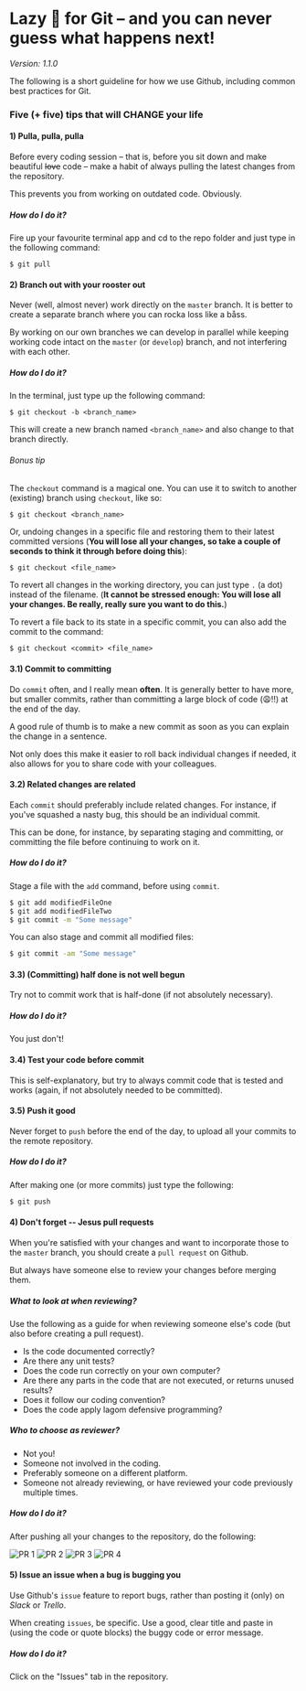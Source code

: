 # Lazy 🐶 for Git – and you can never guess what happens next!

*Version: 1.1.0*

The following is a short guideline for how we use Github, including common best practices for Git.

### Five (+ five) tips that will CHANGE your life

#### **1)** Pulla, pulla, pulla

Before every coding session – that is, before you sit down and make beautiful <s>love</s> code – make a habit of always pulling the latest changes from the repository.

This prevents you from working on outdated code. Obviously.

##### How do I do it?
Fire up your favourite terminal app and cd to the repo folder and just type in the following command:

```git
$ git pull
```

#### **2)** Branch out with your rooster out

Never (well, almost never) work directly on the ``master`` branch. It is better to create a separate branch where you can rocka loss like a båss.

By working on our own branches we can develop in parallel while keeping working code intact on the ``master`` (or ``develop``) branch, and not interfering with each other.

##### How do I do it?
In the terminal, just type up the following command:

```git
$ git checkout -b <branch_name>
```

This will create a new branch named ``<branch_name>`` and also change to that branch directly.

###### Bonus tip

The ``checkout`` command is a magical one. You can use it to switch to another (existing) branch using ``checkout``, like so:

```git
$ git checkout <branch_name>
```

Or, undoing changes in a specific file and restoring them to their latest committed versions (**You will lose all your changes, so take a couple of seconds to think it through before doing this**):

```git
$ git checkout <file_name>
```

To revert all changes in the working directory, you can just type ``.`` (a dot) instead of the filename. (**It cannot be stressed enough: You will lose all your changes. Be really, really sure you want to do this.**)

To revert a file back to its state in a specific commit, you can also add the commit to the command:

```git
$ git checkout <commit> <file_name>
```

#### **3.1)** Commit to committing

Do ``commit`` often, and I really mean **often**. It is generally better to have more, but smaller commits, rather than committing a large block of code (😩!!) at the end of the day.

A good rule of thumb is to make a new commit as soon as you can explain the change in a sentence.

Not only does this make it easier to roll back individual changes if needed, it also allows for you to share code with your colleagues.

#### **3.2)** Related changes are related

Each ``commit`` should preferably include related changes. For instance, if you've squashed a nasty bug, this should be an individual commit.

This can be done, for instance, by separating staging and committing, or committing the file before continuing to work on it.

##### How do I do it?
Stage a file with the ``add`` command, before using ``commit``.
```bash
$ git add modifiedFileOne
$ git add modifiedFileTwo
$ git commit -m "Some message"
```

You can also stage and commit all modified files:

```bash
$ git commit -am "Some message"
```

#### **3.3)** (Committing) half done is not well begun

Try not to commit work that is half-done (if not absolutely necessary).

##### How do I do it?

You just don't!

#### **3.4)** Test your code before commit

This is self-explanatory, but try to always commit code that is tested and works (again, if not absolutely needed to be committed).

#### **3.5)** Push it good

Never forget to ``push`` before the end of the day, to upload all your commits to the remote repository.

##### How do I do it?
After making one (or more commits) just type the following:

```bash
$ git push
```

#### **4)** Don't forget -- Jesus pull requests

When you're satisfied with your changes and want to incorporate those to the ``master`` branch, you should create a ``pull request`` on Github.

But always have someone else to review your changes before merging them.

##### What to look at when reviewing?

Use the following as a guide for when reviewing someone else's code (but also before creating a pull request).

* Is the code documented correctly?
* Are there any unit tests?
* Does the code run correctly on your own computer?
* Are there any parts in the code that are not executed, or returns unused results?
* Does it follow our coding convention?
* Does the code apply lagom defensive programming?

##### Who to choose as reviewer?

* Not you!
* Someone not involved in the coding.
* Preferably someone on a different platform.
* Someone not already reviewing, or have reviewed your code previously multiple times.

##### How do I do it?
After pushing all your changes to the repository, do the following:

![PR 1](assets/PR-1.png?)
![PR 2](assets/PR-2.png?)
![PR 3](assets/PR-3.png?)
![PR 4](assets/PR-4.png?)

#### **5)** Issue an issue when a bug is bugging you

Use Github's ``issue`` feature to report bugs, rather than posting it (only) on *Slack* or *Trello*.

When creating ``issues``, be specific. Use a good, clear title and paste in (using the code or quote blocks) the buggy code or error message.

##### How do I do it?
Click on the "Issues" tab in the repository.
